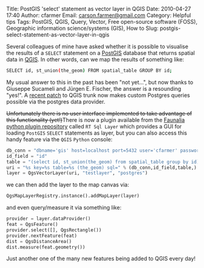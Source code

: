 Title: PostGIS 'select' statement as vector layer in QGIS
Date: 2010-04-27 17:40
Author: cfarmer
Email: carson.farmer@gmail.com
Category: Helpful tips
Tags: PostGIS, QGIS, Query, Vector, Free open-source software (FOSS), Geographic information science/systems (GIS), How to
Slug: postgis-select-statement-as-vector-layer-in-qgis

Several colleagues of mine have asked whether it is possible to
visualise the results of a `SELECT` statement on a [PostGIS][] database
that returns spatial data in [QGIS][]. In other words, can we map the
results of something like:

```bash
SELECT id, st_union(the_geom) FROM spatial_table GROUP BY id;
```
My usual answer to this in the past has been "not yet...", but now thanks
to Giuseppe Sucameli and Jürgen E. Fischer, the answer is a resounding
"yes!". A [recent patch][] to QGIS trunk now makes custom Postgres
queries possible via the postgres data provider.
<!--more-->

<strike>Unfortunately there is no user interface implemented to take advantage
of this functionality (yet!)</strike>There is now a plugin available from the
[Faunalia python plugin repository][] called `RT Sql Layer` which provides
a GUI for loading `PostGIS` `SELECT` statements as layer, but you can also
access this handy feature via the `QGIS` `Python` console:

```python
db_conn = "dbname='gis' host=localhost port=5432 user='cfarmer' password='xxxx'"
id_field = "id"
table = "(select id, st_union(the_geom) from spatial_table group by id)"
uri = "%s key=%s table=%s (the_geom) sql=" % (db_conn,id_field,table,)
layer = QgsVectorLayer(uri, "testlayer", "postgres")
```

we can then add the layer to the map canvas via:

```python
QgsMapLayerRegistry.instance().addMapLayer(layer)
```

and even query/measure it via something like:

```python
provider = layer.dataProvider()
feat = QgsFeature()
provider.select([], QgsRectangle())
provider.nextFeature(feat)
dist = QgsDistanceArea()
dist.measure(feat.geometry())
```
Just another one of the many new features being added to QGIS every day!

[PostGIS]: http://postgis.refractions.net/
[QGIS]: http://www.qgis.org/
[recent patch]: https://trac.osgeo.org/qgis/changeset/13340
[Faunalia python plugin repository]: http://www.faunalia.it/qgis/plugins.xml
